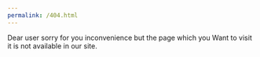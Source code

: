 ```yaml
---
permalink: /404.html
---
```


Dear user sorry for you inconvenience but the page which you
Want to visit it is not available in our site.

